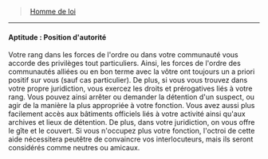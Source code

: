 ﻿---
!SkillItem
Id: background_hommedeloi_hd.md#aptitude--position-dautorité
ParentLink: background_hommedeloi_hd.md#homme-de-loi
Name: "Aptitude : Position d'autorité"
ParentName: Homme de loi
NameLevel: 4
Attributes:
  Name: "Aptitude : Position d'autorité"
  Markdown: >+
    #### <!--Name-->Aptitude : Position d'autorité<!--/Name-->


    Votre rang dans les forces de l'ordre ou dans votre communauté vous accorde des privilèges tout particuliers. Ainsi, les forces de l'ordre des communautés alliées ou en bon terme avec la vôtre ont toujours un a priori positif sur vous (sauf cas particulier). De plus, si vous vous trouvez dans votre propre juridiction, vous exercez les droits et prérogatives liés à votre rang. Vous pouvez ainsi arrêter ou demander la détention d'un suspect, ou agir de la manière la plus appropriée à votre fonction. Vous avez aussi plus facilement accès aux bâtiments officiels liés à votre activité ainsi qu'aux archives et lieux de détention. De plus, dans votre juridiction, on vous offre le gîte et le couvert. Si vous n'occupez plus votre fonction, l'octroi de cette aide nécessitera peutêtre de convaincre vos interlocuteurs, mais ils seront considérés comme neutres ou amicaux.

  Description: >+
    Votre rang dans les forces de l'ordre ou dans votre communauté vous accorde des privilèges tout particuliers. Ainsi, les forces de l'ordre des communautés alliées ou en bon terme avec la vôtre ont toujours un a priori positif sur vous (sauf cas particulier). De plus, si vous vous trouvez dans votre propre juridiction, vous exercez les droits et prérogatives liés à votre rang. Vous pouvez ainsi arrêter ou demander la détention d'un suspect, ou agir de la manière la plus appropriée à votre fonction. Vous avez aussi plus facilement accès aux bâtiments officiels liés à votre activité ainsi qu'aux archives et lieux de détention. De plus, dans votre juridiction, on vous offre le gîte et le couvert. Si vous n'occupez plus votre fonction, l'octroi de cette aide nécessitera peutêtre de convaincre vos interlocuteurs, mais ils seront considérés comme neutres ou amicaux.

AttributesDictionary: >+
  Name: "Aptitude : Position d'autorité"

  Markdown: >+

    #### <!--Name-->Aptitude : Position d'autorité<!--/Name-->





    Votre rang dans les forces de l'ordre ou dans votre communauté vous accorde des privilèges tout particuliers. Ainsi, les forces de l'ordre des communautés alliées ou en bon terme avec la vôtre ont toujours un a priori positif sur vous (sauf cas particulier). De plus, si vous vous trouvez dans votre propre juridiction, vous exercez les droits et prérogatives liés à votre rang. Vous pouvez ainsi arrêter ou demander la détention d'un suspect, ou agir de la manière la plus appropriée à votre fonction. Vous avez aussi plus facilement accès aux bâtiments officiels liés à votre activité ainsi qu'aux archives et lieux de détention. De plus, dans votre juridiction, on vous offre le gîte et le couvert. Si vous n'occupez plus votre fonction, l'octroi de cette aide nécessitera peutêtre de convaincre vos interlocuteurs, mais ils seront considérés comme neutres ou amicaux.



  Description: >+

    Votre rang dans les forces de l'ordre ou dans votre communauté vous accorde des privilèges tout particuliers. Ainsi, les forces de l'ordre des communautés alliées ou en bon terme avec la vôtre ont toujours un a priori positif sur vous (sauf cas particulier). De plus, si vous vous trouvez dans votre propre juridiction, vous exercez les droits et prérogatives liés à votre rang. Vous pouvez ainsi arrêter ou demander la détention d'un suspect, ou agir de la manière la plus appropriée à votre fonction. Vous avez aussi plus facilement accès aux bâtiments officiels liés à votre activité ainsi qu'aux archives et lieux de détention. De plus, dans votre juridiction, on vous offre le gîte et le couvert. Si vous n'occupez plus votre fonction, l'octroi de cette aide nécessitera peutêtre de convaincre vos interlocuteurs, mais ils seront considérés comme neutres ou amicaux.



Description: >+
  Votre rang dans les forces de l'ordre ou dans votre communauté vous accorde des privilèges tout particuliers. Ainsi, les forces de l'ordre des communautés alliées ou en bon terme avec la vôtre ont toujours un a priori positif sur vous (sauf cas particulier). De plus, si vous vous trouvez dans votre propre juridiction, vous exercez les droits et prérogatives liés à votre rang. Vous pouvez ainsi arrêter ou demander la détention d'un suspect, ou agir de la manière la plus appropriée à votre fonction. Vous avez aussi plus facilement accès aux bâtiments officiels liés à votre activité ainsi qu'aux archives et lieux de détention. De plus, dans votre juridiction, on vous offre le gîte et le couvert. Si vous n'occupez plus votre fonction, l'octroi de cette aide nécessitera peutêtre de convaincre vos interlocuteurs, mais ils seront considérés comme neutres ou amicaux.

---
> [Homme de loi](hd_background_hommedeloi.md)

---

#### Aptitude : Position d'autorité

Votre rang dans les forces de l'ordre ou dans votre communauté vous accorde des privilèges tout particuliers. Ainsi, les forces de l'ordre des communautés alliées ou en bon terme avec la vôtre ont toujours un a priori positif sur vous (sauf cas particulier). De plus, si vous vous trouvez dans votre propre juridiction, vous exercez les droits et prérogatives liés à votre rang. Vous pouvez ainsi arrêter ou demander la détention d'un suspect, ou agir de la manière la plus appropriée à votre fonction. Vous avez aussi plus facilement accès aux bâtiments officiels liés à votre activité ainsi qu'aux archives et lieux de détention. De plus, dans votre juridiction, on vous offre le gîte et le couvert. Si vous n'occupez plus votre fonction, l'octroi de cette aide nécessitera peutêtre de convaincre vos interlocuteurs, mais ils seront considérés comme neutres ou amicaux.

